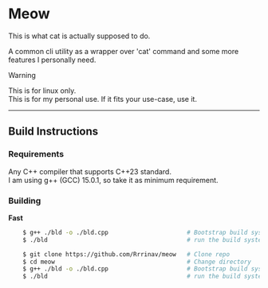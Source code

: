 # Meow

This is what cat is actually supposed to do.

A common cli utility as a wrapper over 'cat' command and some more features I personally need.

> [!WARNING]
> This is for linux only.  
> This is for my personal use. If it fits your use-case, use it.

---

## Build Instructions

### Requirements

Any C++ compiler that supports C++23 standard.  
I am using g++ (GCC) 15.0.1, so take it as minimum requirement.

### Building

**Fast**
```bash
    $ g++ ./bld -o ./bld.cpp                      # Bootstrap build system
    $ ./bld                                       # run the build system
```

```bash
    $ git clone https://github.com/Rrrinav/meow   # Clone repo 
    $ cd meow                                     # Change directory
    $ g++ ./bld -o ./bld.cpp                      # Bootstrap build system
    $ ./bld                                       # run the build system
```
